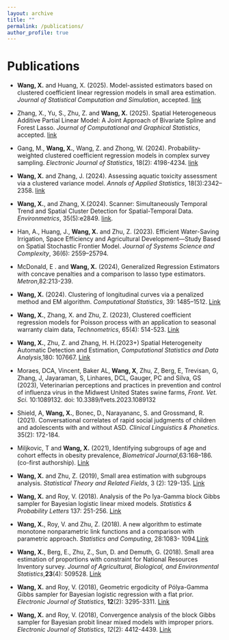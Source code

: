 ```yaml
---
layout: archive
title: ""
permalink: /publications/
author_profile: true
---
```


Publications
====
* __Wang, X.__ and Huang, X. (2025). Model-assisted estimators based on clustered coefficient linear regression models in small area estimation. _Journal of Statistical Computation and Simulation_, accepted. [link](https://doi.org/10.1080/00949655.2025.2484226)
  
* Zhang, X., Yu, S., Zhu, Z. and __Wang, X.__ (2025). Spatial Heterogeneous Additive Partial Linear Model: A Joint Approach of Bivariate Spline and Forest Lasso. _Journal of Computational and Graphical Statistics_, accepted. [link](https://doi.org/10.1080/10618600.2025.2467649)

* Gang, M., __Wang, X.__, Wang, Z. and Zhong, W. (2024). Probability-weighted clustered coefficient regression models in complex survey sampling. _Electronic Journal of Statistics_, 18(2): 4198-4234. [link](https://projecteuclid.org/journals/electronic-journal-of-statistics/volume-18/issue-2/Probability-weighted-clustered-coefficient-regression-models-in-complex-survey-sampling/10.1214/24-EJS2295.full)

* __Wang, X.__ and Zhang, J. (2024). Assessing aquatic toxicity assessment via a clustered variance model. _Annals of Applied Statistics_, 18(3):2342–2358. [link](https://projecteuclid.org/journals/annals-of-applied-statistics/volume-18/issue-3/Assessing-aquatic-toxicity-assessment-via-a-clustered-variance-model/10.1214/24-AOAS1884.full)

* __Wang, X.__, and Zhang, X.(2024). Scanner: Simultaneously Temporal Trend and Spatial Cluster Detection for Spatial-Temporal Data. _Environmetrics_, 35(5):e2849. [link](http://doi.org/10.1002/env.2849).

* Han, A., Huang, J., __Wang, X.__ and Zhu, Z. (2023). Efficient Water-Saving Irrigation, Space Efficiency and Agricultural Development—Study Based on Spatial Stochastic Frontier Model. _Journal of Systems Science and Complexity_, 36(6): 2559–25794.

* McDonald, E . and __Wang, X.__ (2024), Generalized Regression Estimators with concave penalties and a comparison to lasso type estimators. _Metron_,82:213-239.
  
* __Wang, X.__ (2024). Clustering of longitudinal curves via a penalized method and EM algorithm. _Computational Statistics_, 39: 1485–1512. [Link](https://link.springer.com/epdf/10.1007/s00180-023-01380-2?sharing_token=edboY7k0Rk-J8y3YwOW1yPe4RwlQNchNByi7wbcMAY5x-xe-DolPiEQxeR3N_aB2bAah1e_wK-DFr5MwM7N422lo0eez3jr6Wog8o-M8VawlBTn1oQFJ4X3mOHYaMdmklrA-epSlKLYdsskJ6xdCuxOD-W2BLYOpriRgnHsSC84%3D)

* __Wang, X.__, Zhang, X. and Zhu, Z. (2023), Clustered coefficient regression models for Poisson process with an application to seasonal warranty claim data, _Technometrics_, 65(4): 514-523. [Link](https://www.tandfonline.com/doi/abs/10.1080/00401706.2023.2190779)

* __Wang, X.__, Zhu, Z. and Zhang, H. H.(2023+) Spatial Heterogeneity Automatic Detection and Estimation, _Computational Statistics and Data Analysis_,180: 107667. [Link](https://www.sciencedirect.com/science/article/pii/S016794732200247X)

* Moraes, DCA, Vincent, Baker AL, __Wang, X__, Zhu, Z, Berg, E, Trevisan, G, Zhang, J, Jayaraman, S, Linhares, DCL, Gauger, PC and Silva, GS (2023), Veterinarian perceptions and practices in prevention and control of influenza virus in the Midwest United States swine farms, _Front. Vet. Sci._ 10:1089132. doi: 10.3389/fvets.2023.1089132

* Shield, A, __Wang, X.__, Bonec, D., Narayananc, S. and Grossmand, R. (2021). Conversational correlates of rapid social judgments of children and adolescents with and without ASD. _Clinical Linguistics & Phonetics_. 35(2): 172-184.

* Miljkovic, T and __Wang, X.__ (2021), Identifying subgroups of age and cohort effects in obesity prevalence, _Biometrical Journal_,63:168–186. (co-first authorship). [Link](https://onlinelibrary.wiley.com/doi/10.1002/bimj.201900287)

* __Wang, X.__ and Zhu, Z. (2019), Small area estimation with subgroups analysis. _Statistical Theory and Related Fields_, 3 (2): 129-135. [Link](https://www.tandfonline.com/doi/full/10.1080/24754269.2019.1659097)

* __Wang, X.__ and Roy, V. (2018). Analysis of the Po ́lya-Gamma block Gibbs sampler for Bayesian
logistic linear mixed models. _Statistics & Probability Letters_ 137: 251-256. [Link](https://www.sciencedirect.com/science/article/abs/pii/S0167715218300476)

* __Wang, X.__, Roy, V. and Zhu, Z. (2018). A new algorithm to estimate monotone nonparametric link functions and a comparison with parametric approach. _Statistics and Computing_, 28:1083- 1094.[Link](https://link.springer.com/article/10.1007/s11222-017-9781-3)

* __Wang, X.__, Berg, E., Zhu, Z., Sun, D. and Demuth, G. (2018). Small area estimation of proportions with constraint for National Resources Inventory survey. _Journal of Agricultural, Biological, and Environmental Statistics_,__23__(4): 509528. [Link](https://link.springer.com/article/10.1007/s13253-018-0329-6)

* __Wang, X.__ and Roy, V. (2018), Geometric ergodicity of Pólya-Gamma Gibbs sampler for Bayesian logistic regression with a flat prior. _Electronic Journal of Statistics_, __12__(2): 3295-3311. [Link](https://projecteuclid.org/journals/electronic-journal-of-statistics/volume-12/issue-2/Geometric-ergodicity-of-P%c3%b3lya-Gamma-Gibbs-sampler-for-Bayesian-logistic/10.1214/18-EJS1481.full)

* __Wang, X.__ and Roy, V. (2018), Convergence analysis of the block Gibbs sampler for Bayesian probit linear mixed models with improper priors. _Electronic Journal of Statistics_, _12_(2): 4412-4439. [Link](https://projecteuclid.org/journals/electronic-journal-of-statistics/volume-12/issue-2/Convergence-analysis-of-the-block-Gibbs-sampler-for-Bayesian-probit/10.1214/18-EJS1506.full)

 




